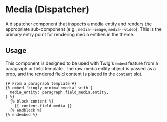 # Media (Dispatcher)

A dispatcher component that inspects a media entity and renders the appropriate sub-component (e.g., `media--image`, `media--video`). This is the primary entry point for rendering media entities in the theme.

## Usage

This component is designed to be used with Twig's `embed` feature from a paragraph or field template. The raw media entity object is passed as a prop, and the rendered field content is placed in the `content` slot.

```twig
{# From a paragraph template #}
{% embed 'kingly_minimal:media' with {
  media_entity: paragraph.field_media.entity,
} %}
  {% block content %}
    {{ content.field_media }}
  {% endblock %}
{% endembed %}
```
